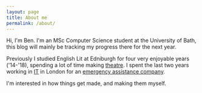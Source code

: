 ```yaml
---
layout: page
title: About me
permalink: /about/
---
```


Hi, I'm Ben. I'm an MSc Computer Science student at the University of Bath, this blog will mainly be tracking my progress there for the next year.

Previously I studied English Lit at Edniburgh for four very enjoyable years
('14-'18), spending a lot of time making
[theatre](https://www.eushakespeare.com/shows). I spent the last two years
working in [IT](https://www.youtube.com/watch?v=02a723LsoFA) in London for an
[emergency assistance company](https://www.northcottglobalsolutions.com/).

I'm interested in how things get made, and making them myself.
